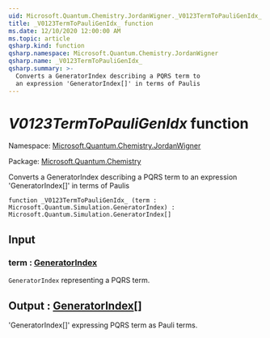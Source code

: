 ```yaml
---
uid: Microsoft.Quantum.Chemistry.JordanWigner._V0123TermToPauliGenIdx_
title: _V0123TermToPauliGenIdx_ function
ms.date: 12/10/2020 12:00:00 AM
ms.topic: article
qsharp.kind: function
qsharp.namespace: Microsoft.Quantum.Chemistry.JordanWigner
qsharp.name: _V0123TermToPauliGenIdx_
qsharp.summary: >-
  Converts a GeneratorIndex describing a PQRS term to
  an expression 'GeneratorIndex[]' in terms of Paulis
---
```


# _V0123TermToPauliGenIdx_ function

Namespace: [Microsoft.Quantum.Chemistry.JordanWigner](xref:Microsoft.Quantum.Chemistry.JordanWigner)

Package: [Microsoft.Quantum.Chemistry](https://nuget.org/packages/Microsoft.Quantum.Chemistry)


Converts a GeneratorIndex describing a PQRS term toan expression 'GeneratorIndex[]' in terms of Paulis

```qsharp
function _V0123TermToPauliGenIdx_ (term : Microsoft.Quantum.Simulation.GeneratorIndex) : Microsoft.Quantum.Simulation.GeneratorIndex[]
```


## Input

### term : [GeneratorIndex](xref:Microsoft.Quantum.Simulation.GeneratorIndex)

`GeneratorIndex` representing a PQRS term.



## Output : [GeneratorIndex](xref:Microsoft.Quantum.Simulation.GeneratorIndex)[]

'GeneratorIndex[]' expressing PQRS term as Pauli terms.